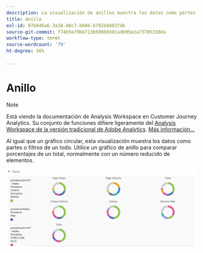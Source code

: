 ```yaml
---
description: La visualización de anillos muestra los datos como partes o filtros de un todo.
title: Anillo
exl-id: 97b846a6-3a38-48c7-b686-b792bb882fdb
source-git-commit: f74b5e79b6713050869301adb95e2a73705330da
workflow-type: tm+mt
source-wordcount: '79'
ht-degree: 56%

---
```


# Anillo

>[!NOTE]
>
>Está viendo la documentación de Analysis Workspace en Customer Journey Analytics. Su conjunto de funciones difiere ligeramente del [Analysis Workspace de la versión tradicional de Adobe Analytics](https://experienceleague.adobe.com/docs/analytics/analyze/analysis-workspace/home.html). [Más información...](/help/getting-started/cja-aa.md)

Al igual que un gráfico circular, esta visualización muestra los datos como partes o filtros de un todo. Utilice un gráfico de anillo para comparar porcentajes de un total, normalmente con un número reducido de elementos.

![](assets/donut.png)
